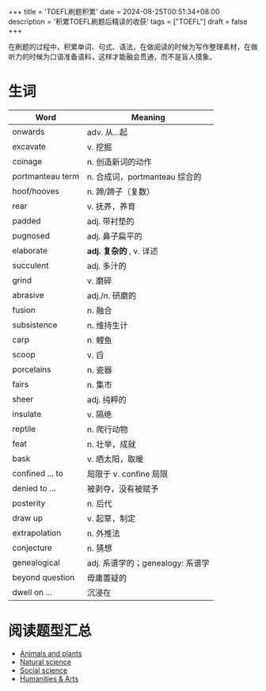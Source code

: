 +++
title = 'TOEFL刷题积累'
date = 2024-08-25T00:51:34+08:00
description = '积累TOEFL刷题后精读的收获'
tags = ["TOEFL"]
draft = false
+++

在刷题的过程中，积累单词、句式、语法，在做阅读的时候为写作整理素材，在做听力的时候为口语准备语料，这样才能融会贯通，而不是盲人摸象。

# 生词

| Word             | Meaning                 |
|------------------|-------------------------|
| onwards          | adv. 从...起             |
| excavate         | v. 挖掘                 |
| coinage          | n. 创造新词的动作       |
| portmanteau term | n. 合成词，portmanteau 综合的 |
| hoof/hooves      | n. 蹄/蹄子（复数）  |
| rear             | v. 抚养，养育      |
| padded           | adj. 带衬垫的      |
| pugnosed         | adj. 鼻子扁平的    |
| elaborate        | **adj. 复杂的** , v. 详述   |
| succulent        | adj. 多汁的             |
| grind            | v. 磨碎                 |
| abrasive         | adj./n. 研磨的          |
| fusion           | n. 融合                 |
| subsistence      | n. 维持生计              |
| carp             | n. 鲤鱼                 |
| scoop            | v. 舀               |
| porcelains       | n. 瓷器                 |
| fairs            | n. 集市                 |
| sheer            | adj. 纯粹的             |
| insulate         | v. 隔绝                 |
| reptile          | n. 爬行动物             |
| feat            | n. 壮举，成就             |
| bask            | v. 晒太阳，取暖             |
| confined ... to | 局限于 v. confine 局限 |
| denied to ... | 被剥夺，没有被赋予 |
| posterity | n. 后代 |
| draw up | v. 起草，制定 |
|  extrapolation | n. 外推法 |
| conjecture | n. 猜想 |
| genealogical | adj. 系谱学的；genealogy: 系谱学 |
| beyond question | 毋庸置疑的 |
| dwell on ... | 沉浸在 |

# 阅读题型汇总

- [Animals and plants](/blog/chapters/animals_and_plants)
- [Natural science](/blog/chapters/natural_science)
- [Social science](/blog/chapters/social_science)
- [Humanities & Arts](/blog/chapters/humanities_and_arts)

